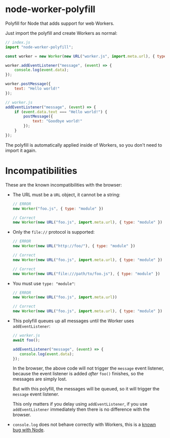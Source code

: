 # node-worker-polyfill

Polyfill for Node that adds support for web Workers.

Just import the polyfill and create Workers as normal:

```js
// index.js
import "node-worker-polyfill";

const worker = new Worker(new URL("worker.js", import.meta.url), { type: "module" });

worker.addEventListener("message", (event) => {
    console.log(event.data);
});

worker.postMessage({
    text: "Hello world!"
});
```

```js
// worker.js
addEventListener("message", (event) => {
    if (event.data.text === "Hello world!") {
        postMessage({
            text: "Goodbye world!"
        });
    }
});
```

The polyfill is automatically applied inside of Workers, so you don't need to import it again.


# Incompatibilities

These are the known incompatibilities with the browser:

* The URL must be a `URL` object, it cannot be a string:

   ```js
   // ERROR
   new Worker("foo.js", { type: "module" })
   ```

   ```js
   // Correct
   new Worker(new URL("foo.js", import.meta.url), { type: "module" })
   ```

* Only the `file://` protocol is supported:

   ```js
   // ERROR
   new Worker(new URL("http://foo/"), { type: "module" })
   ```

   ```js
   // Correct
   new Worker(new URL("foo.js", import.meta.url), { type: "module" })

   // Correct
   new Worker(new URL("file:///path/to/foo.js"), { type: "module" })
   ```

* You must use `type: "module"`:

   ```js
   // ERROR
   new Worker(new URL("foo.js", import.meta.url))
   ```

   ```js
   // Correct
   new Worker(new URL("foo.js", import.meta.url), { type: "module" })
   ```

* This polyfill queues up all messages until the Worker uses `addEventListener`:

   ```js
   // worker.js
   await foo();

   addEventListener("message", (event) => {
      console.log(event.data);
   });
   ```

   In the browser, the above code will not trigger the `message` event listener, because the event listener
   is added *after* `foo()` finishes, so the messages are simply lost.

   But with this polyfill, the messages will be queued, so it will trigger the `message` event listener.

   This only matters if you delay using `addEventListener`, if you use `addEventListener` immediately then
   there is no difference with the browser.

* `console.log` does not behave correctly with Workers, this is a [known bug with Node](https://github.com/nodejs/node/issues/30491).
